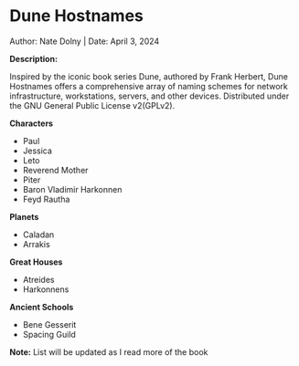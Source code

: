 # Dune Hostnames 

Author: Nate Dolny | Date: April 3, 2024

**Description:**

Inspired by the iconic book series Dune, authored by Frank Herbert, 
Dune Hostnames offers a comprehensive array of naming schemes for 
network infrastructure, workstations, servers, and other devices. 
Distributed under the GNU General Public License v2(GPLv2).


**Characters**
- Paul 
- Jessica
- Leto
- Reverend Mother
- Piter
- Baron Vladimir Harkonnen
- Feyd Rautha

**Planets**
- Caladan 
- Arrakis 

**Great Houses**
- Atreides
- Harkonnens

**Ancient Schools**
- Bene Gesserit 
- Spacing Guild

**Note:** List will be updated as I read more of the book 
